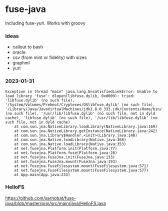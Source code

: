 # fuse-java
Including fuse-yurl. Works with groovy

### Ideas
* callout to bash
* oracle
* csv (from mint or fidelity) with sizes
* graphml
* yurl

### 2023-01-31
```
Exception in thread "main" java.lang.UnsatisfiedLinkError: Unable to load library 'fuse': dlopen(libfuse.dylib, 0x0009): tried: 'libfuse.dylib' (no such file), '/System/Volumes/Preboot/Cryptexes/OSlibfuse.dylib' (no such file), '/Library/Java/JavaVirtualMachines/jdk1.8.0_333.jdk/Contents/Home/bin/./libfuse.dylib' (no such file), '/usr/lib/libfuse.dylib' (no such file, not in dyld cache), 'libfuse.dylib' (no such file), '/usr/lib/libfuse.dylib' (no such file, not in dyld cache)
	at com.sun.jna.NativeLibrary.loadLibrary(NativeLibrary.java:169)
	at com.sun.jna.NativeLibrary.getInstance(NativeLibrary.java:242)
	at com.sun.jna.Library$Handler.<init>(Library.java:140)
	at com.sun.jna.Native.loadLibrary(Native.java:368)
	at com.sun.jna.Native.loadLibrary(Native.java:353)
	at net.fusejna.Platform.init(Platform.java:77)
	at net.fusejna.Platform.fuse(Platform.java:26)
	at net.fusejna.FuseJna.init(FuseJna.java:133)
	at net.fusejna.FuseJna.mount(FuseJna.java:193)
	at net.fusejna.FuseFilesystem.mount(FuseFilesystem.java:571)
	at net.fusejna.FuseFilesystem.mount(FuseFilesystem.java:577)
	at App.main(App.java:233)
```
### HelloFS

https://github.com/sarnobat/fuse-java/blob/master/proj/src/main/java/HelloFS.java
